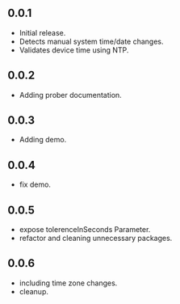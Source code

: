 ## 0.0.1

- Initial release.
- Detects manual system time/date changes.
- Validates device time using NTP.

## 0.0.2
- Adding prober documentation.

## 0.0.3
- Adding demo.

## 0.0.4
- fix demo.

## 0.0.5
- expose tolerenceInSeconds Parameter.
- refactor and cleaning unnecessary packages.

## 0.0.6
- including time zone changes.
- cleanup.